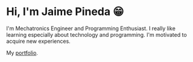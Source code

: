 # Hi, I'm Jaime Pineda 😁

I'm Mechatronics Engineer and Programming Enthusiast. I really like learning especially about technology and programming. I'm motivated to acquire new experiences.

My [portfolio](https://jpin730.github.io/).
